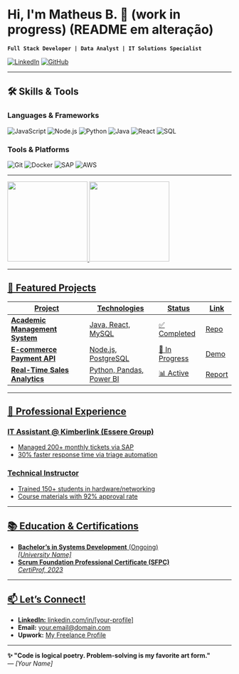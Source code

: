 # Hi, I'm Matheus B. 👋 (work in progress) (README em alteração)

**`Full Stack Developer | Data Analyst | IT Solutions Specialist`**

[![LinkedIn](https://img.shields.io/badge/LinkedIn-%230077B5?style=flat&logo=linkedin)](https://www.linkedin.com/in/matheus-b-sampaio)
[![GitHub](https://img.shields.io/github/followers/MBritoS19?label=Follow&style=social)](https://github.com/MBritoS19)
<!-- ![Visitor Counter](https://visitor-badge.glitch.me/badge?page_id=[your-user].[your-repo]) -->
---

## 🛠️ Skills & Tools

### **Languages & Frameworks**
![JavaScript](https://img.shields.io/badge/-JavaScript-F7DF1E?logo=javascript&logoColor=black)
![Node.js](https://img.shields.io/badge/-Node.js-339933?logo=node.js&logoColor=white)
![Python](https://img.shields.io/badge/-Python-3776AB?logo=python&logoColor=white)
![Java](https://img.shields.io/badge/-Java-007396?logo=java&logoColor=white)
![React](https://img.shields.io/badge/-React-61DAFB?logo=react&logoColor=black)
![SQL](https://img.shields.io/badge/-SQL-4479A1?logo=mysql&logoColor=white)

### **Tools & Platforms**
![Git](https://img.shields.io/badge/-Git-F05032?logo=git&logoColor=white)
![Docker](https://img.shields.io/badge/-Docker-2496ED?logo=docker&logoColor=white)
![SAP](https://img.shields.io/badge/-SAP-0FAAFF?logo=sap&logoColor=white)
![AWS](https://img.shields.io/badge/-AWS-232F3E?logo=amazon-aws&logoColor=white)

---

<div>
<a href="https://github.com/seu-usuário-aqui">
<img loading="lazy" height="180em" src="https://github-readme-stats.vercel.app/api/top-langs/?MBritoS19&layout=compact&langs_count=7&theme=dracula"/>
<img loading="lazy" height="180em" src="https://github-readme-stats.vercel.app/api?username=MBritoS19&show_icons=true&theme=dracula&include_all_commits=true&count_private=true"/>
</div>

---
## 🚀 Featured Projects

| Project | Technologies | Status | Link |
|---------|-------------|--------|------|
| **Academic Management System** | Java, React, MySQL | ✅ Completed | [Repo](#) |
| **E-commerce Payment API** | Node.js, PostgreSQL | 🚧 In Progress | [Demo](#) |
| **Real-Time Sales Analytics** | Python, Pandas, Power BI | 📊 Active | [Report](#) |

---

## 💼 Professional Experience

### **IT Assistant** @ Kimberlink (Essere Group)
- Managed 200+ monthly tickets via SAP
- 30% faster response time via triage automation

### **Technical Instructor** 
- Trained 150+ students in hardware/networking
- Course materials with 92% approval rate

---

## 📚 Education & Certifications
- **Bachelor’s in Systems Development** (Ongoing)  
  *[University Name]*  
- **Scrum Foundation Professional Certificate (SFPC)**  
  *CertiProf, 2023*

---

## 📫 Let’s Connect!
- **LinkedIn:** [linkedin.com/in/[your-profile]](https://www.linkedin.com/in/[your-profile]/)
- **Email:** [your.email@domain.com](mailto:your.email@domain.com)
- **Upwork:** [My Freelance Profile](#)

---

**✨ "Code is logical poetry. Problem-solving is my favorite art form."**  
*— [Your Name]*
